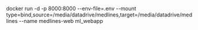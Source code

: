 docker run -d -p 8000:8000 --env-file=.env --mount type=bind,source=/media/datadrive/medlines,target=/media/datadrive/medlines --name medlines-web ml_webapp 
